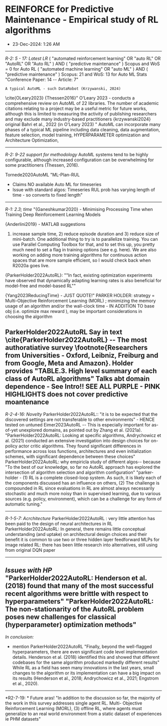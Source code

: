 # REINFORCE for Predictive Maintenance - Empirical study of RL algorithms
- 23-Dec-2024: 1:26 AM

------------------------------------
*R-2: 5 - 17: Latest LR*
	( "automated reinforcement learning" OR "auto RL" OR "AutoRL" OR "Auto RL" ) AND ( "predictive maintenance" )
	Scopus and WoS = 0 for Auto RL
	( "automated machine learning" OR "auto ML" ) AND ( "predictive maintenance" )
	Scopus: 21 and WoS: 13 for Auto ML
Stats	
	"Conference Paper: 14 -- Article: 7"

	A typical AutoML - such DataRobot (Krzywanski, 2024)
\cite{OLeary2023}
{Thessen2016}"	O'Leary 2023  - conducts a comprehensive review on AutoML of 22 libraries. The number of academic citations relating to a project may be a useful metric for future works, although this is limited to measuring the activity of publishing researchers and may exclude many industry-based practitioners
{krzywanski2024}	original Bahri et al., 2022  (in O'Leary 2023) " AutoML can incorporate many phases of a typical ML pipeline including data cleaning, data augmentation, feature selection, model training, HYPERPARAMETER optimization and Architecture Optimization, 

------------------------------------
*R-2: 9-22 support for methodology*
	AutoML systems tend to be highly configurable, although increased configuration can be overwhelming for some practitioners (Thessen, 2016).
	
Tornede2020AutoML	"ML-Plan-RUL
- Claims NO available Auto ML for timeseries
- Issue with standard algos: Timeseries RUL prob has varying length of time - so converts to fixed length"
------------------------------------
	
*R-1: 2.3; time*
	"{Ganeshkumar2020} - Minimising Processing Time when Training Deep Reinforcement Learning Models

{Anderlini2019} - MATLAB suggestions
1) increase sample time, 2) reduce episode duration and 3) reduce size of mini-batch.
One additional thing to try is to parallelize training. You can use Parallel Computing Toolbox for that, and to set this up, you pretty much need to set a flag in training options (see e.g. here).
We are also working on adding more training algorithms for continuous action spaces that are more sample efficient, so I would check back when R2020a goes live.

{ParkerHolder2022AutoRL}:  ""In fact, existing optimization experiments have observed that dynamically adapting learning rates is also beneficial for model-free and model-based RL""

{Yang2023ReducingTime} - JUST QUOTE!"
	PARKER HOLDER: strategy = Multi-Objective Reinforcement Learning (MORL) ; minimizing the memory usage of an algorithm and/or the wall-clock time - IN ADDITION TO base obj (i.e. optimize max reward ), may be important considerations in choosing the algorithm
	
ParkerHolder2022AutoRL	Say in text \cite{ParkerHolder2022AutoRL} -- The most authoratiative survey \footnote{Researchers from Universities - Oxford, Leibniz, Freiburg and from Google, Meta and Amazon}. 
	Holder provides "TABLE.3. High level summary of each class of AutoRL algorithms"
	Talks abt domain dependence - See Intro!! SEE ALL PURPLE - PINK HIGHLIGHTS
	does not cover  predictive moantenance
------------------------------------

*R-2-4-16: Novelty*
	ParkerHolder2022AutoRL:: "it is to be expected that the discovered settings are not transferable to other environments" - HENCE tested on untuned
	Eimer2023AutoRL -- This is especially important for as-of-yet unexplored domains, as pointed out by Zhang et al. (2021a).
	"ParkerHolder2022AutoRL: Looking at specific algorithms, Andrychowicz et al. (2021) conducted an extensive investigation into design choices for on-policy actor critic algorithms. They found significant differences in performance across loss functions, architectures and even initialization schemes, with significant dependence between these choices"
	ParkerHolder2022AutoRL: why empiricla study of different algos-- because "To the best of our knowledge, so far no AutoRL approach has explored the intersection of algorithm selection and algorithm configuration"
	"parker-holder - (1) RL is a complete closed-loop system. As such, it is likely each of the components discussed has an influence on others,  (2) The challenge is compounded in RL since evaluations in RL are almost always necessarily stochastic and much more noisy than in supervised learning, due to various sources (e.g. policy, environment), which can be a challenge for any form of automatic tuning."
	
------------------------------------
*R-1-5-7: Acrchitecture*
	ParkerHolder2022AutoRL : very little attention has been paid to the design of neural architectures in RL
	ParkerHolder2022AutoRL: In general, there remains little conceptual understanding (and uptake) on architectural design choices and their benefit
	it is common to use two or three hidden layer feedforward MLPs
	for image related RL: there has been little research into alternatives, still using from original DQN paper 

------------------------------------
*Issues with HP*	
"ParkerHolder2022AutoRL: Henderson et al. (2018) found that many of the most successful recent algorithms
were brittle with respect to hyperparameters"
	"ParkerHolder2022AutoRL: The non-stationarity of the AutoRL problem poses new challenges for classical (hyperparameter) optimization methods"
------------------------------------

*In conclusion:*
 - mention ParkerHolder2022AutoRL	"Finally, beyond the well-flagged hyperparameters, there are even significant code level implementation details. Henderson et al. (2018) identified this and showed that different codebases for the same algorithm produced markedly different results"
	While RL as a field has seen many innovations in the last years, small changes to the algorithm or its implementation can have a big impact on its results (Henderson et al., 2018; Andrychowicz et al., 2021; Engstrom et al., 2020). 
	
------------------------------------	
*R2-7-19: *
Future aras!	"In addition to the discussion so far, the majority of the work in this survey addresses single agent RL. Multi- Objective Reinforcement Learning (MORL), (3) offline RL, where agents must generalize to an real world environment from a static dataset of experiences ie PHM datasets"


